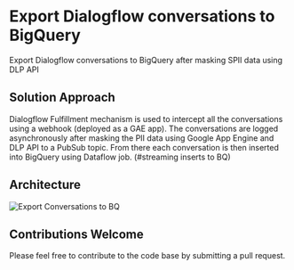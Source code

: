 # Export Dialogflow conversations to BigQuery

Export Dialogflow conversations to BigQuery after masking SPII data using DLP API

## Solution Approach

Dialogflow Fulfillment mechanism is used to intercept all the conversations using a webhook (deployed as a GAE app). The conversations are logged asynchronously after masking the PII data using Google App Engine and DLP API to a PubSub topic. From there each conversation is then inserted into BigQuery using Dataflow job. (#streaming inserts to BQ) 

## Architecture

![Export Conversations to BQ](https://user-images.githubusercontent.com/20769938/55611487-4b87fd80-57a3-11e9-975d-7c49ba137b03.png)

## Contributions Welcome

Please feel free to contribute to the code base by submitting a pull request.
